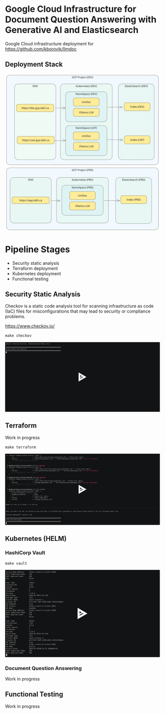 # Google Cloud Infrastructure for Document Question Answering with Generative AI and Elasticsearch

Google Cloud infrastructure deployment for https://github.com/kborovik/llmdoc

## Deployment Stack

![Deployment Diagram](docs/deployment.svg)

# Pipeline Stages

- Security static analysis
- Terraform deployment
- Kubernetes deployment
- Functional testing

## Security Static Analysis

Checkov is a static code analysis tool for scanning infrastructure as code (IaC) files for misconfigurations that may lead to security or compliance problems.

https://www.checkov.io/

```shell
make checkov
```

[![asciicast](docs/643320.svg)](https://asciinema.org/a/643320)

## Terraform

Work in progress

```shell
make terraform
```

[![asciicast](docs/642869.svg)](https://asciinema.org/a/642869)

## Kubernetes (HELM)

### HashiCorp Vault

```shell
make vault
```

[![asciicast](docs/649438.svg)](https://asciinema.org/a/649438)

### Document Question Answering

Work in progress

## Functional Testing

Work in progress
